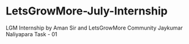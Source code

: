 # LetsGrowMore-July-Internship
LGM Internship by Aman Sir and LetsGrowMore Community
Jaykumar Naliyapara
Task - 01
